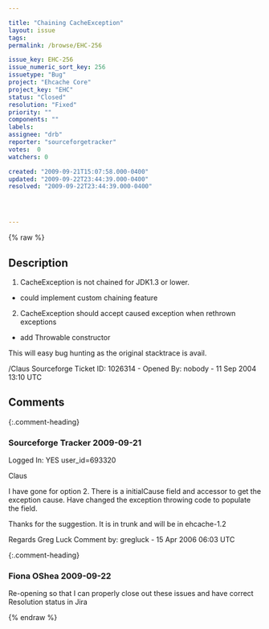```yaml
---

title: "Chaining CacheException"
layout: issue
tags: 
permalink: /browse/EHC-256

issue_key: EHC-256
issue_numeric_sort_key: 256
issuetype: "Bug"
project: "Ehcache Core"
project_key: "EHC"
status: "Closed"
resolution: "Fixed"
priority: ""
components: ""
labels: 
assignee: "drb"
reporter: "sourceforgetracker"
votes:  0
watchers: 0

created: "2009-09-21T15:07:58.000-0400"
updated: "2009-09-22T23:44:39.000-0400"
resolved: "2009-09-22T23:44:39.000-0400"




---
```


{% raw %}

## Description

<div markdown="1" class="description">

1) CacheException is not chained for JDK1.3 or lower.
- could implement custom chaining feature

2) CacheException should accept caused exception when
rethrown exceptions
- add Throwable constructor

This will easy bug hunting as the original stacktrace
is avail.

/Claus
Sourceforge Ticket ID: 1026314 - Opened By: nobody - 11 Sep 2004 13:10 UTC

</div>

## Comments


{:.comment-heading}
### **Sourceforge Tracker** <span class="date">2009-09-21</span>

<div markdown="1" class="comment">

Logged In: YES 
user\_id=693320

Claus

I have gone for option 2. There is a initialCause field and accessor to get the 
exception cause. Have changed the exception throwing code to populate the 
field.

Thanks for the suggestion. It is in trunk and will be in ehcache-1.2

Regards
Greg Luck
Comment by: gregluck - 15 Apr 2006 06:03 UTC

</div>


{:.comment-heading}
### **Fiona OShea** <span class="date">2009-09-22</span>

<div markdown="1" class="comment">

Re-opening so that I can properly close out these issues and have correct Resolution status in Jira

</div>



{% endraw %}

